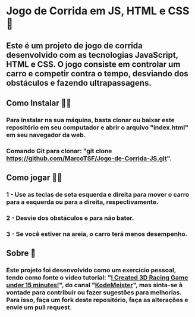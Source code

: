 # Jogo de Corrida em JS, HTML e CSS 🚗

## Este é um projeto de jogo de corrida desenvolvido com as tecnologias JavaScript, HTML e CSS. O jogo consiste em controlar um carro e competir contra o tempo, desviando dos obstáculos e fazendo ultrapassagens.

## Como Instalar 👨‍💻

### Para instalar na sua máquina, basta clonar ou baixar este repositório em seu computador e abrir o arquivo "index.html" em seu navegador da web.

### Comando Git para clonar: "git clone https://github.com/MarcoTSF/Jogo-de-Corrida-JS.git".

## Como jogar 🐱‍👤
### 1 - Use as teclas de seta esquerda e direita para mover o carro para a esquerda ou para a direita, respectivamente.
### 2 - Desvie dos obstáculos e para não bater.
### 3 - Se você estiver na areia, o carro terá menos desempenho.

## Sobre 💢

### Este projeto foi desenvolvido como um exercício pessoal, tendo como fonte o vídeo tutorial: "<a href="https://youtu.be/EOemfVmD-1M?list=PLcWVirL3S6DGYVpJ_Yy1M2vnDA74XZE7V">I Created 3D Racing Game under 15 minutes!</a>", do canal "<a href="https://www.youtube.com/@kodemeister">KodeMeister</a>", mas sinta-se à vontade para contribuir ou fazer sugestões para melhorias. Para isso, faça um fork deste repositório, faça as alterações e envie um pull request.
